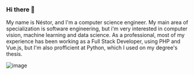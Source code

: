 ### Hi there 👋
My name is Néstor, and I'm a computer science engineer. My main area of specialization is software engineering, but i'm very interested in computer vision, machine learning and data science.
As a professional, most of my experience has been working as a Full Stack Developer, using PHP and Vue.js, but I'm also profficient at Python, which I used on my degree's thesis.


![image](https://www.codewars.com/users/nestorojeda/badges/large)
